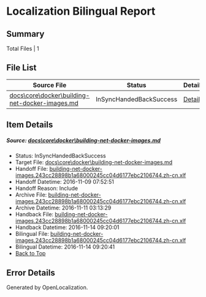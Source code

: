 # <a name='report-top'></a> Localization Bilingual Report

## Summary
 Total Files | 1

## File List
 Source File | Status | Details 
 ----------- | ------ | ------- 
 [docs\core\docker\building-net-docker-images.md](https://github.com/dotnet/docs/blob/1cb9e19ec9c9c0764244aeec5f62b812cbd91aef/docs/core/docker/building-net-docker-images.md) | InSyncHandedBackSuccess | [Details](#be658d2c660aff736eceffe23757c13154e7858226)

## Item Details
##### <a name='be658d2c660aff736eceffe23757c13154e7858226'></a> Source: [docs\core\docker\building-net-docker-images.md](https://github.com/dotnet/docs/blob/1cb9e19ec9c9c0764244aeec5f62b812cbd91aef/docs/core/docker/building-net-docker-images.md)
* Status: InSyncHandedBackSuccess
* Target File: [docs\core\docker\building-net-docker-images.md](https://github.com/dotnet/docs.zh-cn/blob/a0e62c5ae7132f1888cd3056b13f4b8214acec94/docs/core/docker/building-net-docker-images.md)
* Handoff File: [building-net-docker-images.243cc28898b1a68000245cc04d6177ebc2106744.zh-cn.xlf](https://github.com/dotnet/docs.handoff/blob/234c61940b798a5f105f828b03d9330c4c420850/ol-handoff/dotnet/docs.zh-cn/master/ht-p1/building-net-docker-images.243cc28898b1a68000245cc04d6177ebc2106744.zh-cn.xlf)
* Handoff Datetime: 2016-11-09 07:52:51
* Handoff Reason: Include
* Archive File: [building-net-docker-images.243cc28898b1a68000245cc04d6177ebc2106744.zh-cn.xlf](https://github.com/dotnet/docs.handoff/blob/42afee5816e202c4a087d62edfe64a517a702c29/ol-archive/dotnet/docs.zh-cn/master/ht-p1/building-net-docker-images.243cc28898b1a68000245cc04d6177ebc2106744.zh-cn.xlf)
* Archive Datetime: 2016-11-11 03:13:29
* Handback File: [building-net-docker-images.243cc28898b1a68000245cc04d6177ebc2106744.zh-cn.xlf](https://github.com/dotnet/docs.handback/blob/baed2ce38691c16cdadfd3fdefb2df6a41ba6fbb/ol-handback/dotnet/docs.zh-cn/master/ht-p1/building-net-docker-images.243cc28898b1a68000245cc04d6177ebc2106744.zh-cn.xlf)
* Handback Datetime: 2016-11-14 09:20:01
* Bilingual File: [building-net-docker-images.243cc28898b1a68000245cc04d6177ebc2106744.zh-cn.xlf](https://github.com/dotnet/docs.handback/blob/baed2ce38691c16cdadfd3fdefb2df6a41ba6fbb/ol-handback/dotnet/docs.zh-cn/master/ht-p1/building-net-docker-images.243cc28898b1a68000245cc04d6177ebc2106744.zh-cn.xlf)
* Bilingual Datetime: 2016-11-14 09:20:41
* [Back to Top](#report-top)


## Error Details

Generated by OpenLocalization.
